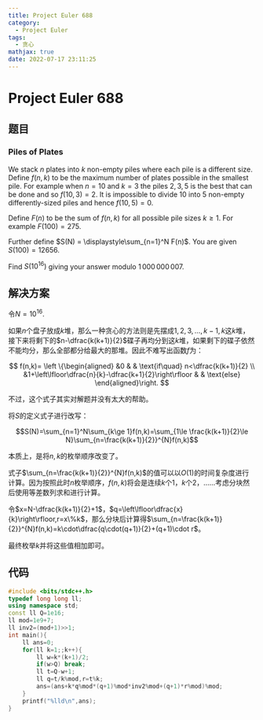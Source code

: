 ```yaml
---
title: Project Euler 688
category:
  - Project Euler
tags:
  - 贪心
mathjax: true
date: 2022-07-17 23:11:25
---
```


<escape><!-- more --></escape>

# Project Euler 688

## 题目

### Piles of Plates

We stack $n$ plates into $k$ non-empty piles where each pile is a different size. Define $f(n,k)$ to be the maximum number of plates possible in the smallest pile. For example when $n = 10$ and $k = 3$ the piles $2,3,5$ is the best that can be done and so $f(10,3) = 2$. It is impossible to divide $10$ into $5$ non-empty differently-sized piles and hence $f(10,5) = 0$.

Define $F(n)$ to be the sum of $f(n,k)$ for all possible pile sizes $k\ge 1$. For example $F(100) = 275$.

Further define $S(N) = \displaystyle\sum_{n=1}^N F(n)$. You are given $S(100) = 12656$.

Find $S(10^{16})$ giving your answer modulo $1\,000\,000\,007$.

## 解决方案

令$N=10^{16}.$

如果$n$个盘子放成$k$堆，那么一种贪心的方法则是先摆成$1,2,3,\dots,k-1,k$这$k$堆，接下来将剩下的$n-\dfrac{k(k+1)}{2}$碟子再均分到这$k$堆，如果剩下的碟子依然不能均分，那么全部都分给最大的那堆。因此不难写出函数$f$为：

$$
f(n,k)=
\left \{\begin{aligned}
  &0  & & \text{if\quad} n<\dfrac{k(k+1)}{2} \\
  &1+\left\lfloor\dfrac{n}{k}-\dfrac{k+1}{2}\right\rfloor & & \text{else}
\end{aligned}\right.
$$

不过，这个式子其实对解题并没有太大的帮助。

将$S$的定义式子进行改写：

$$S(N)=\sum_{n=1}^N\sum_{k\ge 1}f(n,k)=\sum_{1\le \frac{k(k+1)}{2}\le N}\sum_{n=\frac{k(k+1)}{2}}^{N}f(n,k)$$

本质上，是将$n,k$的枚举顺序改变了。

式子$\sum_{n=\frac{k(k+1)}{2}}^{N}f(n,k)$的值可以以$O(1)$的时间复杂度进行计算。因为按照此时$n$枚举顺序，$f(n,k)$将会是连续$k$个$1$，$k$个$2$，……考虑分块然后使用等差数列求和进行计算。

令$x=N-\dfrac{k(k+1)}{2}+1$，$q=\left\lfloor\dfrac{x}{k}\right\rfloor,r=x\%k$，那么分块后计算得$\sum_{n=\frac{k(k+1)}{2}}^{N}f(n,k)=k\cdot\dfrac{q\cdot(q+1)}{2}+(q+1)\cdot r$。

最终枚举$k$并将这些值相加即可。

## 代码

```C++
#include <bits/stdc++.h>
typedef long long ll;
using namespace std;
const ll Q=1e16;
ll mod=1e9+7;
ll inv2=(mod+1)>>1;
int main(){
    ll ans=0;
    for(ll k=1;;k++){
        ll w=k*(k+1)/2;
        if(w>Q) break;
        ll t=Q-w+1;
        ll q=t/k%mod,r=t%k;
        ans=(ans+k*q%mod*(q+1)%mod*inv2%mod+(q+1)*r%mod)%mod;
    }
    printf("%lld\n",ans);
}

```
